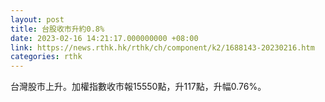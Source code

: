 ```yaml
---
layout: post
title: 台股收市升約0.8%
date: 2023-02-16 14:21:17.000000000 +08:00
link: https://news.rthk.hk/rthk/ch/component/k2/1688143-20230216.htm
categories: rthk
---
```


台灣股市上升。加權指數收市報15550點，升117點，升幅0.76%。

